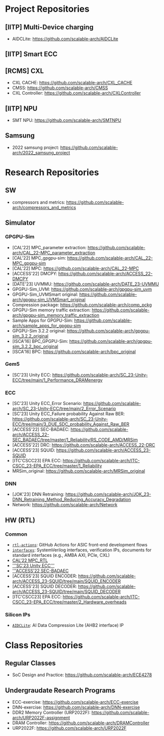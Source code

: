 # Project Repositories

## [IITP] Multi-Device charging
- AIDCLite: https://github.com/scalable-arch/AIDCLite

## [IITP] Smart ECC

## [RCMS] CXL
- CXL CACHE: https://github.com/scalable-arch/CXL_CACHE
- CMSS: https://github.com/scalable-arch/CMSS
- CXL Controller: https://github.com/scalable-arch/CXLController

## [IITP] NPU
- SMT NPU: https://github.com/scalable-arch/SMTNPU

## Samsung
- 2022 samsung project: https://github.com/scalable-arch/2022_samsung_project

# Research Repositories


## SW
- compressors and metrics: https://github.com/scalable-arch/compressors_and_metrics

## Simulator

### GPGPU-Sim
- [CAL'22] MPC_parameter extraction: https://github.com/scalable-arch/CAL_22-MPC_parameter_extraction
- [CAL'22] MPC_gpgpu-sim: https://github.com/scalable-arch/CAL_22-MPC_gpgpu-sim
- [CAL'22] MPC: https://github.com/scalable-arch/CAL_22-MPC
- [ACCESS'22] DMCPY: https://github.com/scalable-arch/ACCESS_22-DMCPY
- [DATE'23] UVMMU: https://github.com/scalable-arch/DATE_23-UVMMU
- GPGPU-Sim_UVM: https://github.com/scalable-arch/gpgpu-sim_uvm
- GPGPU-Sim_UVMSmart original: https://github.com/scalable-arch/gpgpu-sim_UVMSmart_original
- Compression package: https://github.com/scalable-arch/comp_pckg
- GPGPU-Sim memory traffic extraction: https://github.com/scalable-arch/gpgpu-sim_memory_traffic_extraction
- Sample Apps for GPGPU-Sim: https://github.com/scalable-arch/sample_apps_for_gpgpu-sim
- GPGPU-Sim 3.2.2 original: https://github.com/scalable-arch/gpgpu-sim_3.2.2_original
- [ISCA'16] BPC_GPGPU-Sim: https://github.com/scalable-arch/gpgpu-sim_3.2.2_bpc_original
- [ISCA'16] BPC: https://github.com/scalable-arch/bpc_original


### Gem5
- [SC'23] Unity ECC: https://github.com/scalable-arch/SC_23-Unity-ECC/tree/main/1_Performance_DRAMenergy

### ECC
- [SC'23] Unity ECC_Error Scenario: https://github.com/scalable-arch/SC_23-Unity-ECC/tree/main/2_Error_Scenario
- [SC'23] Unity ECC_Failure probability Against Raw BER: https://github.com/scalable-arch/SC_23-Unity-ECC/tree/main/3_DUE_SDC_probability_Against_Raw_BER
- [ACCESS'22] SEC-BADAEC: https://github.com/scalable-arch/ACCESS_22-SEC_BADAEC/tree/master/1_Reliability/RS_CODE_AMD/MRSim
- [ACCESS'22] DRC: https://github.com/scalable-arch/ACCESS_22-DRC
- [ACCESS'23] SQUID: https://github.com/scalable-arch/ACCESS_23-SQUID
- [ITC'CSCC23] EPA ECC: https://github.com/scalable-arch/ITC-CSCC_23-EPA_ECC/tree/master/1_Reliability
- MRSim_original: https://github.com/scalable-arch/MRSim_original

### DNN
- [JOK'23] DNN Retraining: https://github.com/scalable-arch/JOK_23-DNN_Retraining_Method_Reducing_Accuracy_Degradation
- Network: https://github.com/scalable-arch/Network

## HW (RTL)

### Common

- [```rtl-actions```](https://github.com/scalable-arch/rtl-actions): GitHub Actions for ASIC front-end development flows
- [```interfaces```](https://github.com/scalable-arch/interfaces): SystemVerilog interfaces, verification IPs, documents for standard interfaces (e.g., AMBA AXI, PCIe, CXL)
- [CAL'22 MPC_RTL](https://github.com/scalable-arch/CAL_22-MPC_RTL)
- ['''SC'23 Unity ECC'''](https://github.com/scalable-arch/SC_23-Unity-ECC/tree/main/4_hardware_overhead_synthesis)
- ['''ACCESS'22 SEC-BADAEC](https://github.com/scalable-arch/ACCESS_22-SEC_BADAEC/tree/master/2_Hardware_overheads)
- [ACCESS'23] SQUID ENCODER: https://github.com/scalable-arch/ACCESS_23-SQUID/tree/main/SQUID_ENCODER
- [ACCESS'23] SQUID DECODER: https://github.com/scalable-arch/ACCESS_23-SQUID/tree/main/SQUID_DECODER
- [ITC'CSCC23] EPA ECC: https://github.com/scalable-arch/ITC-CSCC_23-EPA_ECC/tree/master/2_Hardware_overheads

### Silicon IPs
- [```AIDCLite```](https://github.com/scalable-arch/AIDCLite): AI Data Compression Lite (AHB2 interface) IP


# Class Repositories

## Regular Classes
- SoC Design and Practice: https://github.com/scalable-arch/ECE4278

## Undergraudate Research Programs
- ECC-exercise: https://github.com/scalable-arch/ECC-exercise
- DNN-exercise: https://github.com/scalable-arch/DNN-exercise
- DDR2 Memory Controller (URP2022F): https://github.com/scalable-arch/URP2022F-assignment
- DRAM Controller: https://github.com/scalable-arch/DRAMController
- URP2022F: https://github.com/scalable-arch/URP2022F
